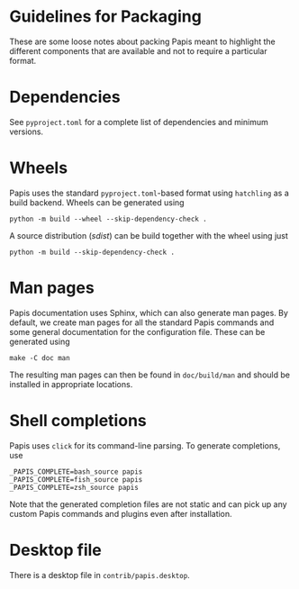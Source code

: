 Guidelines for Packaging
========================

These are some loose notes about packing Papis meant to highlight the different
components that are available and not to require a particular format.

Dependencies
============

See `pyproject.toml` for a complete list of dependencies and minimum versions.

Wheels
======

Papis uses the standard `pyproject.toml`-based format using `hatchling` as a
build backend. Wheels can be generated using
```
python -m build --wheel --skip-dependency-check .
```

A source distribution (*sdist*) can be build together with the wheel using just
```
python -m build --skip-dependency-check .
```

Man pages
=========

Papis documentation uses Sphinx, which can also generate man pages. By default,
we create man pages for all the standard Papis commands and some general
documentation for the configuration file. These can be generated using
```
make -C doc man
```

The resulting man pages can then be found in `doc/build/man` and should be installed
in appropriate locations.

Shell completions
=================

Papis uses `click` for its command-line parsing. To generate completions, use
```
_PAPIS_COMPLETE=bash_source papis
_PAPIS_COMPLETE=fish_source papis
_PAPIS_COMPLETE=zsh_source papis
```

Note that the generated completion files are not static and can pick up any
custom Papis commands and plugins even after installation.

Desktop file
============

There is a desktop file in `contrib/papis.desktop`.
